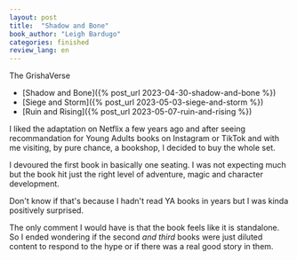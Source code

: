 ```yaml
---
layout: post
title:  "Shadow and Bone"
book_author: "Leigh Bardugo"
categories: finished
review_lang: en
---
```


The GrishaVerse
- [Shadow and Bone]({% post_url 2023-04-30-shadow-and-bone %})
- [Siege and Storm]({% post_url 2023-05-03-siege-and-storm %})
- [Ruin and Rising]({% post_url 2023-05-07-ruin-and-rising %})

I liked the adaptation on Netflix a few years ago and after seeing recommandation for Young Adults books on Instagram or TikTok and with me visiting, by pure chance, a bookshop, I decided to buy the whole set.

I devoured the first book in basically one seating. I was not expecting much but the book hit just the right level of adventure, magic and character development.

Don't know if that's because I hadn't read YA books in years but I was kinda positively surprised.

The only comment I would have is that the book feels like it is standalone. So I ended wondering if the second *and third* books were just diluted content to respond to the hype or if there was a real good story in them.